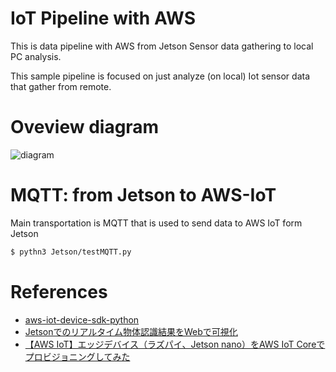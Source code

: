 # IoT Pipeline with AWS

This is data pipeline with AWS from Jetson Sensor data gathering to local PC analysis.

This sample pipeline is focused on just analyze (on local) Iot sensor data that gather from remote.

# Oveview diagram

![diagram](https://user-images.githubusercontent.com/48679574/232180376-ed365a01-23ee-4579-a02b-5aacc834276a.jpg)

# MQTT: from Jetson to AWS-IoT

Main transportation is MQTT that is used to send data to AWS IoT form Jetson
```sh
$ pythn3 Jetson/testMQTT.py
```


# References
- [aws-iot-device-sdk-python](https://github.com/aws/aws-iot-device-sdk-python)
- [Jetsonでのリアルタイム物体認識結果をWebで可視化](https://qiita.com/algopia/items/2eb4ec8d5bbd983b4656)
- [【AWS IoT】エッジデバイス（ラズパイ、Jetson nano）をAWS IoT Coreでプロビジョニングしてみた](https://qiita.com/hdmn54321/items/2b78b84f9bc852d206d1)
